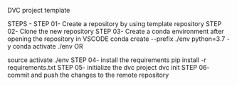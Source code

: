 DVC project template

STEPS -
STEP 01- Create a repository by using template repository
STEP 02- Clone the new repository
STEP 03- Create a conda environment after opening the repository in VSCODE
conda create --prefix ./env python=3.7 -y
conda activate ./env
OR

source activate ./env
STEP 04- install the requirements
pip install -r requirements.txt
STEP 05- initialize the dvc project
dvc init
STEP 06- commit and push the changes to the remote repository